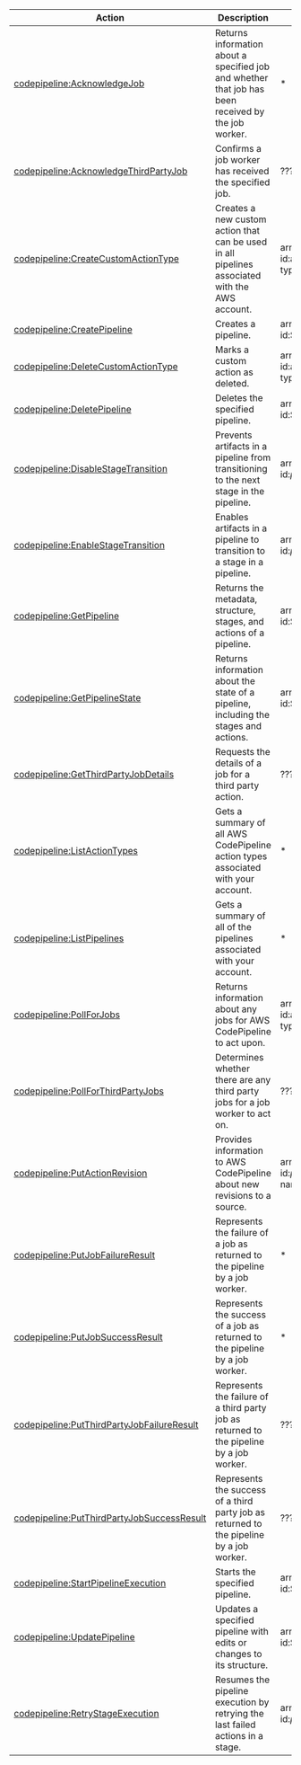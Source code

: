 | Action | Description | Resource | Condition |
| --- | --- | --- | --- |
| [codepipeline:AcknowledgeJob](http://docs.aws.amazon.com/codepipeline/latest/APIReference/API_AcknowledgeJob.html) | Returns information about a specified job and whether that job has been received by the job worker. | * | - |
| [codepipeline:AcknowledgeThirdPartyJob](http://docs.aws.amazon.com/codepipeline/latest/APIReference/API_AcknowledgeThirdPartyJob.html) | Confirms a job worker has received the specified job. | ??? | - |
| [codepipeline:CreateCustomActionType](http://docs.aws.amazon.com/codepipeline/latest/APIReference/API_CreateCustomActionType.html) | Creates a new custom action that can be used in all pipelines associated with the AWS account. | arn:aws:codepipeline:$region:$account-id:actiontype:$action-owner/$action-type/$action-name/$action-version | - |
| [codepipeline:CreatePipeline](http://docs.aws.amazon.com/codepipeline/latest/APIReference/API_CreatePipeline.html) | Creates a pipeline. | arn:aws:codepipeline:$region:$account-id:$pipeline-name | - |
| [codepipeline:DeleteCustomActionType](http://docs.aws.amazon.com/codepipeline/latest/APIReference/API_DeleteCustomActionType.html) | Marks a custom action as deleted. | arn:aws:codepipeline:$region:$account-id:actiontype:$action-owner/$action-type/$action-name/$action-version | - |
| [codepipeline:DeletePipeline](http://docs.aws.amazon.com/codepipeline/latest/APIReference/API_DeletePipeline.html) | Deletes the specified pipeline. | arn:aws:codepipeline:$region:$account-id:$pipeline-name | - |
| [codepipeline:DisableStageTransition](http://docs.aws.amazon.com/codepipeline/latest/APIReference/API_DisableStageTransition.html) | Prevents artifacts in a pipeline from transitioning to the next stage in the pipeline. | arn:aws:codepipeline:$region:$account-id:$pipeline-name/$stage-name | - |
| [codepipeline:EnableStageTransition](http://docs.aws.amazon.com/codepipeline/latest/APIReference/API_EnableStageTransition.html) | Enables artifacts in a pipeline to transition to a stage in a pipeline. | arn:aws:codepipeline:$region:$account-id:$pipeline-name/$stage-name | - |
| [codepipeline:GetPipeline](http://docs.aws.amazon.com/codepipeline/latest/APIReference/API_GetPipeline.html) | Returns the metadata, structure, stages, and actions of a pipeline. | arn:aws:codepipeline:$region:$account-id:$pipeline-name | - |
| [codepipeline:GetPipelineState](http://docs.aws.amazon.com/codepipeline/latest/APIReference/API_GetPipelineState.html) | Returns information about the state of a pipeline, including the stages and actions. | arn:aws:codepipeline:$region:$account-id:$pipeline-name | - |
| [codepipeline:GetThirdPartyJobDetails](http://docs.aws.amazon.com/codepipeline/latest/APIReference/API_GetThirdPartyJobDetails.html) | Requests the details of a job for a third party action. | ??? | - |
| [codepipeline:ListActionTypes](http://docs.aws.amazon.com/codepipeline/latest/APIReference/API_ListActionTypes.html) | Gets a summary of all AWS CodePipeline action types associated with your account. | * | - |
| [codepipeline:ListPipelines](http://docs.aws.amazon.com/codepipeline/latest/APIReference/API_ListPipelines.html) | Gets a summary of all of the pipelines associated with your account. | * | - |
| [codepipeline:PollForJobs](http://docs.aws.amazon.com/codepipeline/latest/APIReference/API_PollForJobs.html) | Returns information about any jobs for AWS CodePipeline to act upon. | arn:aws:codepipeline:$region:$account-id:actiontype:$action-owner/$action-type/$action-name/$action-version | - |
| [codepipeline:PollForThirdPartyJobs](http://docs.aws.amazon.com/codepipeline/latest/APIReference/API_PollForThirdPartyJobs.html) | Determines whether there are any third party jobs for a job worker to act on. | ??? | - |
| [codepipeline:PutActionRevision](http://docs.aws.amazon.com/codepipeline/latest/APIReference/API_PutActionRevision.html) | Provides information to AWS CodePipeline about new revisions to a source. | arn:aws:codepipeline:$region:$account-id:$pipeline-name/$stage-name/$action-name | - |
| [codepipeline:PutJobFailureResult](http://docs.aws.amazon.com/codepipeline/latest/APIReference/API_PutJobFailureResult.html) | Represents the failure of a job as returned to the pipeline by a job worker. | * | - |
| [codepipeline:PutJobSuccessResult](http://docs.aws.amazon.com/codepipeline/latest/APIReference/API_PutJobSuccessResult.html) | Represents the success of a job as returned to the pipeline by a job worker. | * | - |
| [codepipeline:PutThirdPartyJobFailureResult](http://docs.aws.amazon.com/codepipeline/latest/APIReference/API_PutThirdPartyJobFailureResult.html) | Represents the failure of a third party job as returned to the pipeline by a job worker. | ??? | - |
| [codepipeline:PutThirdPartyJobSuccessResult](http://docs.aws.amazon.com/codepipeline/latest/APIReference/API_PutThirdPartyJobSuccessResult.html) | Represents the success of a third party job as returned to the pipeline by a job worker. | ??? | - |
| [codepipeline:StartPipelineExecution](http://docs.aws.amazon.com/codepipeline/latest/APIReference/API_StartPipelineExecution.html) | Starts the specified pipeline. | arn:aws:codepipeline:$region:$account-id:$pipeline-name | - |
| [codepipeline:UpdatePipeline](http://docs.aws.amazon.com/codepipeline/latest/APIReference/API_UpdatePipeline.html) | Updates a specified pipeline with edits or changes to its structure. | arn:aws:codepipeline:$region:$account-id:$pipeline-name | - |
| [codepipeline:RetryStageExecution](http://docs.aws.amazon.com/codepipeline/latest/APIReference/API_RetryStageExecution.html) | Resumes the pipeline execution by retrying the last failed actions in a stage. | arn:aws:codepipeline:$region:$account-id:$pipeline-name/$stage-name | - |
